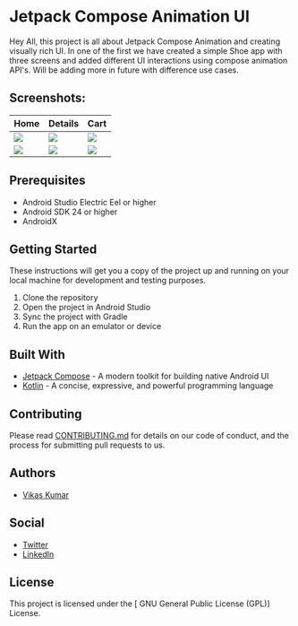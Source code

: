 # Jetpack Compose Animation UI

Hey All, this project is all about Jetpack Compose Animation and creating visually rich UI. 
In one of the first we have created a simple Shoe app with three screens and added different UI interactions using compose animation API's. 
Will be adding more in future with difference use cases.

## Screenshots:
| Home | Details| Cart | 
| --- | --- | --- | 
|<img src="https://github.com/worstkiller/jetpack_compose_animation/blob/master/screenshots/screenshot_101.png"/>|<img src="https://github.com/worstkiller/jetpack_compose_animation/blob/master/screenshots/screenshot_102.png"/>|<img src="https://github.com/worstkiller/jetpack_compose_animation/blob/master/screenshots/screenshot_106.png"/>|
|<img src="https://github.com/worstkiller/jetpack_compose_animation/blob/master/screenshots/screenshot_104.png"/>|<img src="https://github.com/worstkiller/jetpack_compose_animation/blob/master/screenshots/screenshot_105.png"/>|<img src="https://github.com/worstkiller/jetpack_compose_animation/blob/master/screenshots/screenshot_103.png"/>|

## Prerequisites

- Android Studio Electric Eel or higher
- Android SDK 24 or higher
- AndroidX

## Getting Started

These instructions will get you a copy of the project up and running on your local machine for development and testing purposes.

1. Clone the repository
2. Open the project in Android Studio
3. Sync the project with Gradle
4. Run the app on an emulator or device

## Built With

- [Jetpack Compose](https://developer.android.com/jetpack/compose) - A modern toolkit for building native Android UI
- [Kotlin](https://kotlinlang.org/) - A concise, expressive, and powerful programming language

## Contributing

Please read [CONTRIBUTING.md](https://gist.github.com/PurpleBooth/b24679402957c63ec426) for details on our code of conduct, and the process for submitting pull requests to us.

## Authors

- [Vikas Kumar](https://github.com/worstkiller)

## Social

- [Twitter](https://twitter.com/vikaskum09)
- [LinkedIn](https://www.linkedin.com/in/vikaskumar09)

## License

This project is licensed under the [ GNU General Public License (GPL)] License.
